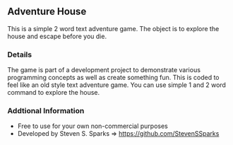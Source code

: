 ## Adventure House
This is a simple 2 word text adventure game. The object is to explore the house and escape before you die. 

### Details
The game is part of a development project to demonstrate various programming concepts as well as create something fun. This is coded to feel like an old style text adventure game. You can use simple 1 and 2 word command to explore the house. 

### Addtional Information
* Free to use for your own non-commercial purposes
* Developed by Steven S. Sparks => https://github.com/StevenSSparks
